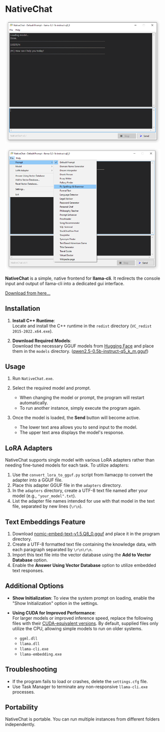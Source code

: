# NativeChat  

![NativeChat](ui.png)

![NativeChat](ui2.png)

**NativeChat** is a simple, native frontend for **llama-cli**. It redirects the console input and output of llama-cli into a dedicated gui interface.

[Download from here...](https://github.com/hasaranga/NativeChat/releases)

## Installation

1. **Install C++ Runtime**:  
   Locate and install the C++ runtime in the `redist` directory (`VC_redist 2015-2022.x64.exe`).

2. **Download Required Models**:  
   Download the necessary GGUF models from [Hugging Face](https://huggingface.co/) and place them in the `models` directory. ([qwen2.5-0.5b-instruct-q5_k_m.gguf](https://huggingface.co/Qwen/Qwen2.5-0.5B-Instruct-GGUF/resolve/main/qwen2.5-0.5b-instruct-q5_k_m.gguf?download=true))

## Usage

1. Run `NativeChat.exe`.
2. Select the required model and prompt.  
   - When changing the model or prompt, the program will restart automatically.  
   - To run another instance, simply execute the program again.

3. Once the model is loaded, the **Send** button will become active.  
   - The lower text area allows you to send input to the model.
   - The upper text area displays the model's response.

## LoRA Adapters

NativeChat supports single model with various LoRA adapters rather than needing fine-tuned models for each task. To utilize adapters:

1. Use the `convert_lora_to_gguf.py` script from llamacpp to convert the adapter into a GGUF file.
2. Place this adapter GGUF file in the `adapters` directory.
3. In the `adapters` directory, create a UTF-8 text file named after your model (e.g., `"your_model".txt`).
4. List the adapter file names intended for use with that model in the text file, separated by new lines (`\r\n`).

## Text Embeddings Feature

1. Download [nomic-embed-text-v1.5.Q8_0.gguf](https://huggingface.co/nomic-ai/nomic-embed-text-v1.5-GGUF/resolve/main/nomic-embed-text-v1.5.Q8_0.gguf?download=true) and place it in the program directory.
2. Create a UTF-8 formatted text file containing the knowledge data, with each paragraph separated by `\r\n\r\n`.
3. Import this text file into the vector database using the **Add to Vector Database** option.
4. Enable the **Answer Using Vector Database** option to utilize embedded text responses.

## Additional Options

- **Show Initialization**: To view the system prompt on loading, enable the "Show Initialization" option in the settings.

- **Using CUDA for Improved Performance**:  
   For larger models or improved inference speed, replace the following files with their [CUDA-equivalent versions](https://github.com/ggerganov/llama.cpp/releases). By default, supplied files only utilize the CPU, allowing simple models to run on older systems.
   - `ggml.dll`
   - `llama.dll`
   - `llama-cli.exe`
   - `llama-embedding.exe`

## Troubleshooting

- If the program fails to load or crashes, delete the `settings.cfg` file.
- Use Task Manager to terminate any non-responsive `llama-cli.exe` processes.

## Portability

NativeChat is portable. You can run multiple instances from different folders independently.
